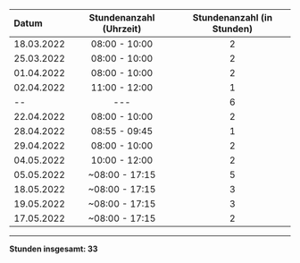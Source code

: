 | Datum      | Stundenanzahl (Uhrzeit) | Stundenanzahl (in Stunden) |
| :--------- | :---------------------: | :------------------------: |
| 18.03.2022 |      08:00 - 10:00      |             2              |
| 25.03.2022 |      08:00 - 10:00      |             2              |
| 01.04.2022 |      08:00 - 10:00      |             2              |
| 02.04.2022 |      11:00 - 12:00      |             1              |
|     --     |           ---           |             6              |
| 22.04.2022 |      08:00 - 10:00      |             2              |
| 28.04.2022 |      08:55 - 09:45      |             1              |
| 29.04.2022 |      08:00 - 10:00      |             2              |
| 04.05.2022 |      10:00 - 12:00      |             2              |
| 05.05.2022 |     ~08:00 - 17:15      |             5              |
| 18.05.2022 |     ~08:00 - 17:15      |             3              |
| 19.05.2022 |     ~08:00 - 17:15      |             3              |
| 17.05.2022 |     ~08:00 - 17:15      |             2              |
---


**Stunden insgesamt: 33**

